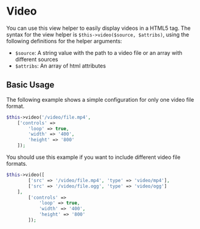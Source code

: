 # Video

You can use this view helper to easily display videos in a HTML5 tag. The syntax 
for the view helper is `$this->video($source, $attribs)`, using the
following definitions for the helper arguments:

- `$source`: A string value with the path to a video file or an array 
with different sources
- `$attribs`: An array of html attributes
  
## Basic Usage

The following example shows a simple configuration for only one video file format.

```php
$this->video('/video/file.mp4',
    ['controls' =>
        'loop' => true,
        'width' => '400',
        'height' => '800'
    ]);
```

You should use this example if you want to include different video file formats.

```php
$this->video([
        ['src' => '/video/file.mp4', 'type' => 'video/mp4'],
        ['src' => '/video/file.ogg', 'type' => 'video/ogg']
    ],
        ['controls' =>
            'loop' => true,
            'width' => '400',
            'height' => '800'
        ]);
```